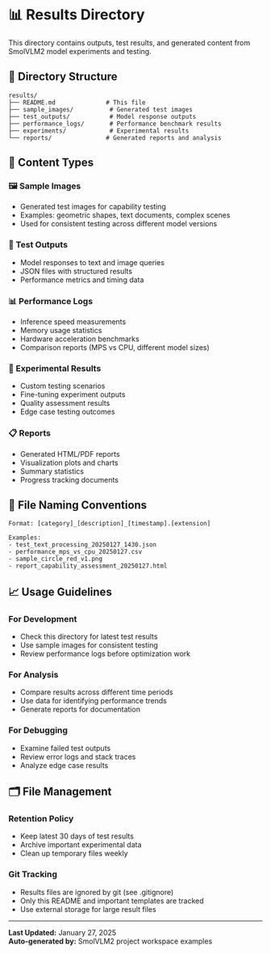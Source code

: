 # 📊 Results Directory

This directory contains outputs, test results, and generated content from SmolVLM2 model experiments and testing.

## 📂 **Directory Structure**

```
results/
├── README.md              # This file
├── sample_images/          # Generated test images
├── test_outputs/           # Model response outputs
├── performance_logs/       # Performance benchmark results
├── experiments/            # Experimental results
└── reports/               # Generated reports and analysis
```

## 🎯 **Content Types**

### **🖼️ Sample Images**
- Generated test images for capability testing
- Examples: geometric shapes, text documents, complex scenes
- Used for consistent testing across different model versions

### **📝 Test Outputs**
- Model responses to text and image queries
- JSON files with structured results
- Performance metrics and timing data

### **📊 Performance Logs**
- Inference speed measurements
- Memory usage statistics
- Hardware acceleration benchmarks
- Comparison reports (MPS vs CPU, different model sizes)

### **🧪 Experimental Results**
- Custom testing scenarios
- Fine-tuning experiment outputs
- Quality assessment results
- Edge case testing outcomes

### **📋 Reports**
- Generated HTML/PDF reports
- Visualization plots and charts
- Summary statistics
- Progress tracking documents

## 🔧 **File Naming Conventions**

```
Format: [category]_[description]_[timestamp].[extension]

Examples:
- test_text_processing_20250127_1430.json
- performance_mps_vs_cpu_20250127.csv
- sample_circle_red_v1.png
- report_capability_assessment_20250127.html
```

## 📈 **Usage Guidelines**

### **For Development**
- Check this directory for latest test results
- Use sample images for consistent testing
- Review performance logs before optimization work

### **For Analysis**
- Compare results across different time periods
- Use data for identifying performance trends
- Generate reports for documentation

### **For Debugging**
- Examine failed test outputs
- Review error logs and stack traces
- Analyze edge case results

## 🗂️ **File Management**

### **Retention Policy**
- Keep latest 30 days of test results
- Archive important experimental data
- Clean up temporary files weekly

### **Git Tracking**
- Results files are ignored by git (see .gitignore)
- Only this README and important templates are tracked
- Use external storage for large result files

---

**Last Updated:** January 27, 2025  
**Auto-generated by:** SmolVLM2 project workspace examples 